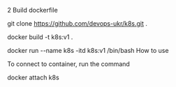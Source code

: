 2 Build dockerfile

 git clone https://github.com/devops-ukr/k8s.git .
      
 docker build -t k8s:v1 .
     
 docker run --name k8s -itd k8s:v1 /bin/bash
How to use

To connect to container, run the command

 docker attach k8s
